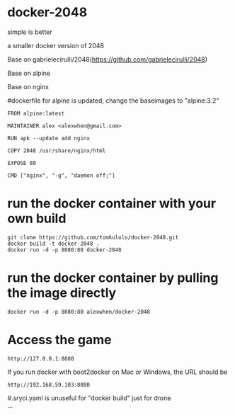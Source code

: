 # docker-2048

simple is better

a smaller docker version of 2048

Base on gabrielecirulli/2048(https://github.com/gabrielecirulli/2048)

Base on alpine  

Base on nginx


#dockerfile  for alpine is updated, change the baseimages to "alpine:3.2" 

    FROM alpine:latest

    MAINTAINER alex <alexwhen@gmail.com>

    RUN apk --update add nginx

    COPY 2048 /usr/share/nginx/html

    EXPOSE 80

    CMD ["nginx", "-g", "daemon off;"]

# run the docker container with your own build

    git clone https://github.com/tomkulolo/docker-2048.git
    docker build -t docker-2048 .
    docker run -d -p 8080:80 docker-2048

# run the docker container by pulling the image directly

    docker run -d -p 8080:80 alexwhen/docker-2048

# Access the game

    http://127.0.0.1:8080

If you run docker with boot2docker on Mac or Windows, the URL should be
 
    http://192.168.59.103:8080
#.sryci.yaml is unuseful for "docker build" just for drone     
...
